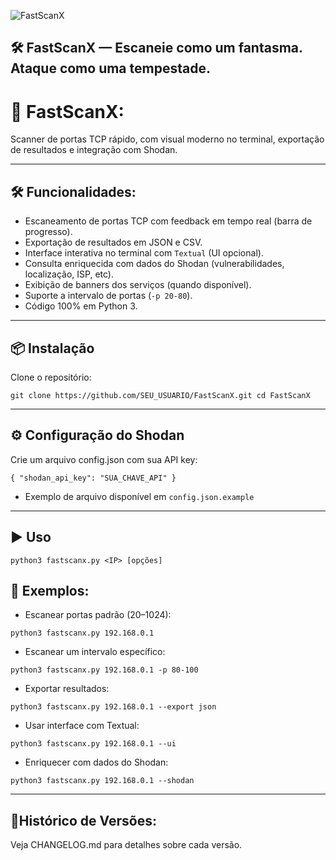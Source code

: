 <a><img src="https://github.com/user-attachments/assets/52dc90e4-81fe-436a-8dce-b164c8de15ca" alt="FastScanX"></a>

🛠️ FastScanX — Escaneie como um fantasma. Ataque como uma tempestade.
---


# 🚀 FastScanX:
Scanner de portas TCP rápido, com visual moderno no terminal, exportação de resultados e integração com Shodan.

---

## 🛠️ Funcionalidades:

- Escaneamento de portas TCP com feedback em tempo real (barra de progresso).
- Exportação de resultados em JSON e CSV.
- Interface interativa no terminal com `Textual` (UI opcional).
- Consulta enriquecida com dados do Shodan (vulnerabilidades, localização, ISP, etc).
- Exibição de banners dos serviços (quando disponível).
- Suporte a intervalo de portas (`-p 20-80`).
- Código 100% em Python 3.

---

## 📦 Instalação
Clone o repositório:

` git clone https://github.com/SEU_USUARIO/FastScanX.git
cd FastScanX `

---

## ⚙️ Configuração do Shodan
Crie um arquivo config.json com sua API key:

`{
  "shodan_api_key": "SUA_CHAVE_API"
} 
`
 * Exemplo de arquivo disponível em `config.json.example`

---
## ▶️ Uso

```python3 fastscanx.py <IP> [opções]```

## 🔧 Exemplos:
* Escanear portas padrão (20–1024):

```python3 fastscanx.py 192.168.0.1```

* Escanear um intervalo específico:
  
`python3 fastscanx.py 192.168.0.1 -p 80-100`

* Exportar resultados:
  
`python3 fastscanx.py 192.168.0.1 --export json`

* Usar interface com Textual:
  
`python3 fastscanx.py 192.168.0.1 --ui`

* Enriquecer com dados do Shodan:
  
`python3 fastscanx.py 192.168.0.1 --shodan`

---

## 🧾Histórico de Versões:
Veja CHANGELOG.md para detalhes sobre cada versão.
